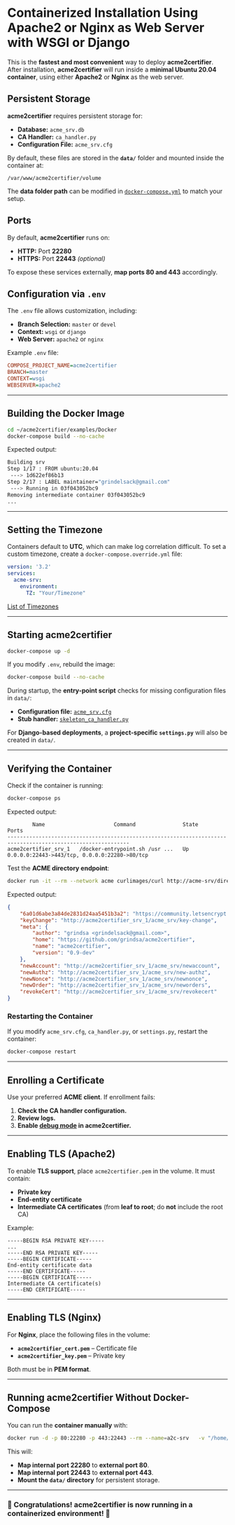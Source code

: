 <!-- markdownlint-disable MD013 -->

<!-- wiki-title Containerized Installation Using Apache2 or Nginx as Web Server with WSGI or Django -->

# Containerized Installation Using Apache2 or Nginx as Web Server with WSGI or Django

This is the **fastest and most convenient** way to deploy **acme2certifier**. After installation, **acme2certifier** will run inside a **minimal Ubuntu 20.04 container**, using either **Apache2** or **Nginx** as the web server.

## Persistent Storage

**acme2certifier** requires persistent storage for:

- **Database:** `acme_srv.db`
- **CA Handler:** `ca_handler.py`
- **Configuration File:** `acme_srv.cfg`

By default, these files are stored in the **`data/`** folder and mounted inside the container at:

```plaintext
/var/www/acme2certifier/volume
```

The **data folder path** can be modified in [`docker-compose.yml`](https://github.com/grindsa/acme2certifier/blob/master/examples/Docker/docker-compose.yml) to match your setup.

## Ports

By default, **acme2certifier** runs on:

- **HTTP:** Port **22280**
- **HTTPS:** Port **22443** *(optional)*

To expose these services externally, **map ports 80 and 443** accordingly.

## Configuration via `.env`

The `.env` file allows customization, including:

- **Branch Selection:** `master` or `devel`
- **Context:** `wsgi` or `django`
- **Web Server:** `apache2` or `nginx`

Example `.env` file:

```ini
COMPOSE_PROJECT_NAME=acme2certifier
BRANCH=master
CONTEXT=wsgi
WEBSERVER=apache2
```

______________________________________________________________________

## Building the Docker Image

```bash
cd ~/acme2certifier/examples/Docker
docker-compose build --no-cache
```

Expected output:

```bash
Building srv
Step 1/17 : FROM ubuntu:20.04
 ---> 1d622ef86b13
Step 2/17 : LABEL maintainer="grindelsack@gmail.com"
 ---> Running in 03f043052bc9
Removing intermediate container 03f043052bc9
...
```

______________________________________________________________________

## Setting the Timezone

Containers default to **UTC**, which can make log correlation difficult. To set a custom timezone, create a `docker-compose.override.yml` file:

```yaml
version: '3.2'
services:
  acme-srv:
    environment:
      TZ: "Your/Timezone"
```

[List of Timezones](https://en.wikipedia.org/wiki/List_of_tz_database_time_zones)

______________________________________________________________________

## Starting acme2certifier

```bash
docker-compose up -d
```

If you modify `.env`, rebuild the image:

```bash
docker-compose build --no-cache
```

During startup, the **entry-point script** checks for missing configuration files in `data/`:

- **Configuration file:** [`acme_srv.cfg`](../../examples/acme_srv.cfg)
- **Stub handler:** [`skeleton_ca_handler.py`](../../examples/ca_handler/skeleton_ca_handler.py)

For **Django-based deployments**, a **project-specific `settings.py`** will also be created in `data/`.

______________________________________________________________________

## Verifying the Container

Check if the container is running:

```bash
docker-compose ps
```

Expected output:

```plaintext
        Name                      Command               State                       Ports
-------------------------------------------------------------------------------------------------------------
acme2certifier_srv_1   /docker-entrypoint.sh /usr ...   Up      0.0.0.0:22443->443/tcp, 0.0.0.0:22280->80/tcp
```

Test the **ACME directory endpoint**:

```bash
docker run -it --rm --network acme curlimages/curl http://acme-srv/directory | python -m json.tool
```

Expected output:

```json
{
    "6a01d6abe3a84de2831d24aa5451b3a2": "https://community.letsencrypt.org/t/adding-random-entries-to-the-directory/33417",
    "keyChange": "http://acme2certifier_srv_1/acme_srv/key-change",
    "meta": {
        "author": "grindsa <grindelsack@gmail.com>",
        "home": "https://github.com/grindsa/acme2certifier",
        "name": "acme2certifier",
        "version": "0.9-dev"
    },
    "newAccount": "http://acme2certifier_srv_1/acme_srv/newaccount",
    "newAuthz": "http://acme2certifier_srv_1/acme_srv/new-authz",
    "newNonce": "http://acme2certifier_srv_1/acme_srv/newnonce",
    "newOrder": "http://acme2certifier_srv_1/acme_srv/neworders",
    "revokeCert": "http://acme2certifier_srv_1/acme_srv/revokecert"
}
```

### Restarting the Container

If you modify `acme_srv.cfg`, `ca_handler.py`, or `settings.py`, restart the container:

```bash
docker-compose restart
```

______________________________________________________________________

## Enrolling a Certificate

Use your preferred **ACME client**. If enrollment fails:

1. **Check the CA handler configuration.**
1. **Review logs.**
1. **Enable [debug mode](../../docs/acme_srv.md) in acme2certifier.**

______________________________________________________________________

## Enabling TLS (Apache2)

To enable **TLS support**, place `acme2certifier.pem` in the volume. It must contain:

- **Private key**
- **End-entity certificate**
- **Intermediate CA certificates** (from **leaf to root**; do **not** include the root CA)

Example:

```pem
-----BEGIN RSA PRIVATE KEY-----
...
-----END RSA PRIVATE KEY-----
-----BEGIN CERTIFICATE-----
End-entity certificate data
-----END CERTIFICATE-----
-----BEGIN CERTIFICATE-----
Intermediate CA certificate(s)
-----END CERTIFICATE-----
```

______________________________________________________________________

## Enabling TLS (Nginx)

For **Nginx**, place the following files in the volume:

- **`acme2certifier_cert.pem`** – Certificate file
- **`acme2certifier_key.pem`** – Private key

Both must be in **PEM format**.

______________________________________________________________________

## Running acme2certifier Without Docker-Compose

You can run the **container manually** with:

```bash
docker run -d -p 80:22280 -p 443:22443 --rm --name=a2c-srv   -v "/home/grindsa/docker/a2c/data":/var/www/acme2certifier/volume/   grindsa/acme2certifier:apache2-wsgi
```

This will:

- **Map internal port 22280** to **external port 80**.
- **Map internal port 22443** to **external port 443**.
- **Mount the `data/` directory** for persistent storage.

______________________________________________________________________

### 🎉 Congratulations! acme2certifier is now running in a containerized environment! 🚀
